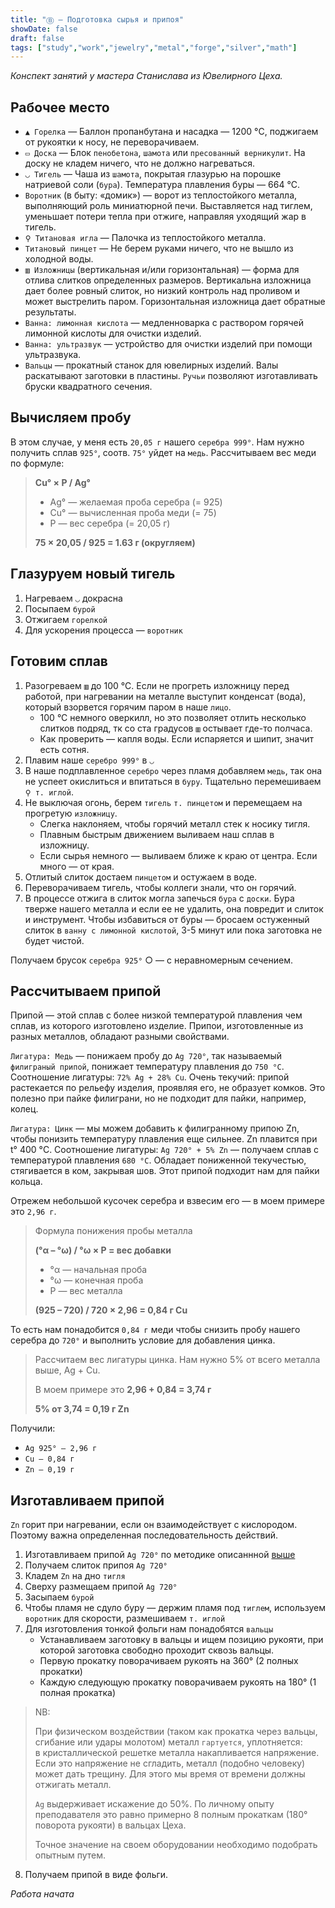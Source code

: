 ```yaml
---
title: "Ⓑ — Подготовка сырья и припоя"
showDate: false
draft: false
tags: ["study","work","jewelry","metal","forge","silver","math"]
---
```


*Конспект занятий у мастера Станислава из Ювелирного Цеха.*

## Рабочее место

* `▲ Горелка` — Баллон пропанбутана и насадка — 1200 °C, поджигаем от рукоятки к носу, не переворачиваем.
* `▭ Доска` — Блок `пенобетона`, `шамота` или `пресованный верникулит`. На доску не кладем ничего, что не должно нагреваться.
* `◡ Тигель` — Чаша из `шамота`, покрытая глазурью на порошке натриевой соли (`бура`). Температура плавления буры — 664 °C.
* `Воротник` (в быту: «домик») — ворот из теплостойкого металла, выполняющий роль миниатюрной печи. Выставляется над тиглем, уменьшает потери тепла при отжиге, направляя уходящий жар в тигель.
* `⚲ Титановая игла` — Палочка из теплостойкого металла.
* `Титановый пинцет` — Не берем руками ничего, что не вышло из холодной воды.
* `▥ Изложницы` (вертикальная и/или горизонтальная) — форма для отлива слитков определенных размеров. Вертикальна изложница дает более ровный слиток, но низкий контроль над проливом и может выстрелить паром. Горизонтальная изложница дает обратные результаты. 
* `Ванна: лимонная кислота` — медленноварка с раствором горячей лимонной кислоты для очистки изделий.
* `Ванна: ультразвук` — устройство для очистки изделий при помощи ультразвука.
* `Вальцы` — прокатный станок для ювелирных изделий. Валы раскатывают заготовки в пластины. `Ручьи` позволяют изготавливать бруски квадратного сечения.


## Вычисляем пробу
В этом случае, у меня есть `20,05 г` нашего `серебра 999°`. Нам нужно получить сплав `925°`, соотв. `75°` уйдет на `медь`. Рассчитываем вес меди по формуле:

> **Cu° × P / Ag°**
> 
> * Ag° — желаемая проба серебра (= 925)
> * Cu° — вычисленная проба меди (= 75)
> * P — вес серебра (= 20,05 г)
> 
> **75 × 20,05 / 925 = 1.63 г (округляем)**

## Глазуруем новый тигель

1. Нагреваем `◡` докрасна
2. Посыпаем `бурой`
3. Отжигаем `горелкой`
4. Для ускорения процесса — `воротник`

## Готовим сплав

1. Разогреваем `▥` до 100 °C. Если не прогреть изложницу перед работой, при нагревании на металле выступит конденсат (вода), который взорвется горячим паром в наше `лицо`.
	* 100 °C немного оверкилл, но это позволяет отлить несколько слитков подряд, тк со ста градусов `▥` остывает где-то полчаса.
	* Как проверить — капля воды. Если испаряется и шипит, значит есть сотня.
2. Плавим наше `серебро 999°` в `◡`
3. В наше подплавленное `серебро` через пламя добавляем `медь`, так она не успеет окислиться и впитаться в `буру`. Тщательно перемешиваем `⚲ т. иглой`.
4. Не выключая огонь, берем `тигель` `т. пинцетом` и перемещаем на прогретую `изложницу`.
	* Слегка наклоняем, чтобы горячий металл стек к носику тигля.
	* Плавным быстрым движением выливаем наш сплав в изложницу.
	* Если сырья немного — выливаем ближе к краю от центра. Если много — от края.
5. Отлитый слиток достаем `пинцетом` и остужаем в воде.
6. Переворачиваем тигель, чтобы коллеги знали, что он горячий.
7. В процессе отжига в слиток могла запечься `бура` с `доски`. Бура тверже нашего металла и если ее не удалить, она повредит и слиток и инструмент. Чтобы избавиться от буры — бросаем остуженный слиток в `ванну с лимонной кислотой`, 3-5 минут или пока заготовка не будет чистой.

Получаем брусок `серебра 925°` ○ — с неравномерным сечением.

## Рассчитываем припой

Припой — этой сплав с более низкой температурой плавления чем сплав, из которого изготовлено изделие. Припои, изготовленные из разных металлов, обладают разными свойствами.

`Лигатура: Медь` — понижаем пробу до `Ag 720°`, так называемый `филиграный припой`, понижает температуру плавления до `750 °С`. Соотношение лигатуры: `72% Ag + 28% Cu`. Очень текучий: припой растекается по рельефу изделия, проявляя его, не образует комков. Это полезно при пайке филиграни, но не подходит для пайки, например, колец.

`Лигатура: Цинк` — мы можем добавить к филигранному припою Zn, чтобы понизить температуру плавления еще сильнее. Zn плавится при t° 400 °С. Соотношение лигатуры: `Ag 720° + 5% Zn` — получаем сплав с температурой плавления `680 °С`. Обладает пониженной текучестью, стягивается в ком, закрывая шов. Этот припой подходит нам для пайки кольца.

Отрежем небольшой кусочек серебра и взвесим его — в моем примере это `2,96 г`.

> Формула понижения пробы металла
> 
> **(°α – °ω) / °ω × P = вес добавки**
> 
> * °α — начальная проба
> * °ω — конечная проба
> * P — вес металла
> 
> **(925 – 720) / 720 × 2,96 = 0,84 г Cu**

То есть нам понадобится `0,84 г` меди чтобы снизить пробу нашего серебра до `720°` и выполнить условие для добавления цинка.

> Рассчитаем вес лигатуры цинка. Нам нужно 5% от всего металла выше, Ag + Cu.
> 
> В моем примере это **2,96 + 0,84 = 3,74 г**
> 
> **5% от 3,74 = 0,19 г Zn**

Получили:

* `Ag 925° — 2,96 г`
* `Cu — 0,84 г`
* `Zn — 0,19 г`

## Изготавливаем припой

`Zn` горит при нагревании, если он взаимодействует с кислородом. Поэтому важна определенная последовательность действий.


1. Изготавливаем припой `Ag 720°` по методике описаннной [выше](#готовим-сплав)
2. Получаем слиток припоя `Ag 720°`
3. Кладем `Zn` на дно `тигля`
4. Сверху размещаем припой `Ag 720°`
5. Засыпаем `бурой`
6. Чтобы пламя не сдуло буру — держим пламя под `тиглем`, используем `воротник` для скорости, размешиваем `т. иглой`
7. Для изготовления тонкой фольги нам понадобятся `вальцы`
	*  Устанавливаем заготовку в вальцы и ищем позицию рукояти, при которой заготовка свободно проходит сквозь вальцы.
	*  Первую прокатку поворачиваем рукоять на 360° (2 полных прокатки)
	*  Каждую следующую прокатку поворачиваем рукоять на 180° (1 полная прокатка)

> NB:
> 
> При физическом воздействии (таком как прокатка через вальцы, сгибание или удары молотом) металл `гартуется`, уплотняется: в кристаллической решетке металла накапливается напряжение. Если это напряжение не сгладить, металл (подобно человеку) может дать трещину. Для этого мы время от времени должны отжигать металл.
> 
> `Ag` выдерживает искажение до 50%. По личному опыту преподавателя это равно примерно 8 полным прокаткам (180° поворота рукояти) в вальцах Цеха.
> 
> Точное значение на своем оборудовании необходимо подобрать опытным путем.

8. Получаем припой в виде фольги.

*Работа начата*


